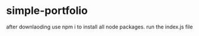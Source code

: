 # simple-portfolio

after downlaoding use npm i to install all node packages.
run the index.js file
